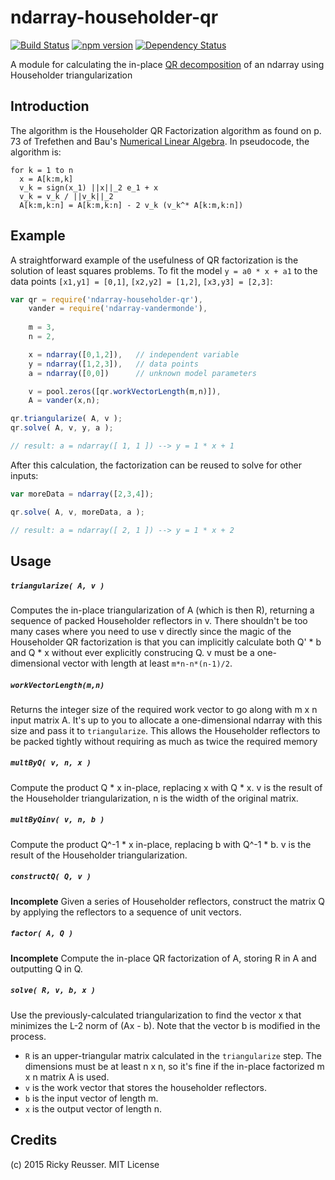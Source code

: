 # ndarray-householder-qr

[![Build Status](https://travis-ci.org/scijs/ndarray-householder-qr.svg?branch=master)](https://travis-ci.org/scijs/ndarray-householder-qr) [![npm version](https://badge.fury.io/js/ndarray-householder-qr.svg)](http://badge.fury.io/js/ndarray-householder-qr) [![Dependency Status](https://david-dm.org/scijs/ndarray-householder-qr.svg)](https://david-dm.org/scijs/ndarray-householder-qr)

A module for calculating the in-place [QR decomposition](http://en.wikipedia.org/wiki/QR_decomposition) of an ndarray using Householder triangularization

## Introduction

The algorithm is the Householder QR Factorization algorithm as found on p. 73 of Trefethen and Bau's [Numerical Linear Algebra](http://www.amazon.com/Numerical-Linear-Algebra-Lloyd-Trefethen/dp/0898713617). In pseudocode, the algorithm is:

```
for k = 1 to n
  x = A[k:m,k]
  v_k = sign(x_1) ||x||_2 e_1 + x
  v_k = v_k / ||v_k||_2
  A[k:m,k:n] = A[k:m,k:n] - 2 v_k (v_k^* A[k:m,k:n])
```

## Example

A straightforward example of the usefulness of QR factorization is the solution of least squares problems. To fit the model `y = a0 * x + a1` to the data points `[x1,y1] = [0,1]`, `[x2,y2] = [1,2]`, `[x3,y3] = [2,3]`: 

```javascript
var qr = require('ndarray-householder-qr'),
    vander = require('ndarray-vandermonde'),
    
    m = 3,
    n = 2,

    x = ndarray([0,1,2]),   // independent variable
    y = ndarray([1,2,3]),   // data points
    a = ndarray([0,0])      // unknown model parameters

    v = pool.zeros([qr.workVectorLength(m,n)]),
    A = vander(x,n);

qr.triangularize( A, v );
qr.solve( A, v, y, a );

// result: a = ndarray([ 1, 1 ]) --> y = 1 * x + 1
```

After this calculation, the factorization can be reused to solve for other inputs:

```javascript
var moreData = ndarray([2,3,4]);

qr.solve( A, v, moreData, a );

// result: a = ndarray([ 2, 1 ]) --> y = 1 * x + 2
```


## Usage

##### `triangularize( A, v )`
Computes the in-place triangularization of A (which is then R), returning a sequence of packed Householder reflectors in v. There shouldn't be too many cases where you need to use v directly since the magic of the Householder QR factorization is that you can implicitly calculate both Q' * b and Q * x without ever explicitly construcing Q. v must be a one-dimensional vector with length at least `m*n-n*(n-1)/2`.

##### `workVectorLength(m,n)`
Returns the integer size of the required work vector to go along with m x n input matrix A. It's up to you to allocate a one-dimensional ndarray with this size and pass it to `triangularize`. This allows the Householder reflectors to be packed tightly without requiring as much as twice the required memory

##### `multByQ( v, n, x )`
Compute the product Q * x in-place, replacing x with Q * x. v is the result of the Householder triangularization, n is the width of the original matrix.

##### `multByQinv( v, n, b )`
Compute the product Q^-1 * x in-place, replacing b with Q^-1 * b. v is the result of the Householder triangularization.

##### `constructQ( Q, v )`
**Incomplete**
Given a series of Householder reflectors, construct the matrix Q by applying the reflectors to a sequence of unit vectors.

##### `factor( A, Q )`
**Incomplete**
Compute the in-place QR factorization of A, storing R in A and outputting Q in Q.

##### `solve( R, v, b, x )`
Use the previously-calculated triangularization to find the vector x that minimizes the L-2 norm of (Ax - b). Note that the vector b is modified in the process.
- `R` is an upper-triangular matrix calculated in the `triangularize` step. The dimensions must be at least n x n, so it's fine if the in-place factorized m x n matrix A is used.
- `v` is the work vector that stores the householder reflectors.
- `b` is the input vector of length m.
- `x` is the output vector of length n.


## Credits
(c) 2015 Ricky Reusser. MIT License
